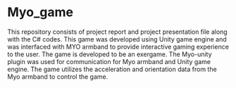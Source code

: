 # Myo_game
This repository consists of project report and project presentation file along with the C# codes. This game was developed using Unity game engine and was interfaced with MYO armband to provide interactive gaming experience to the user. The game is developed to be an exergame. The Myo-unity plugin was used for communication for Myo armband and Unity game engine. The game utilizes the acceleration and orientation data from the Myo armband to control the game.
